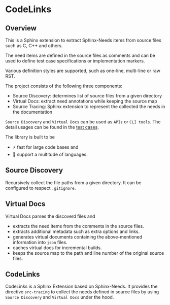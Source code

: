 # CodeLinks

## Overview

This is a Sphinx extension to extract Sphinx-Needs items from source files
such as C, C++ and others.

The need items are defined in the source files as comments and can be used to define
test case specifications or implementation markers.

Various definition styles are supported, such as one-line, multi-line or raw RST.

The project consists of the following three components:

- Source Discovery: determines list of source files from a given directory
- Virtual Docs: extract need annotations while keeping the source map
- Source Tracing: Sphinx extension to represent the collected the needs in the documentation

`Source Discovery` and `Virtual Docs` can be used as `APIs` or `CLI tools`.
The detail usages can be found in the [test cases](./python/ubt_source_tracing/tests).

The library is built to be
- ⚡ fast for large code bases and
- 📃 support a multitude of languages.

## Source Discovery

Recursively collect the file paths from a given directory.
It can be configured to respect `.gitignore`.

## Virtual Docs

Virtual Docs parses the discoverd files and

- extracts the need items from the comments in the source files.
- extracts additional metadata such as extra options and links.
- generates virtual documents containing the above-mentioned information into `json` files.
- caches virtual docs for incremental builds.
- keeps the source map to the path and line number of the original source files.

## CodeLinks

CodeLinks is a Sphinx Extension based on Sphinx-Needs. It provides the directive `src-tracing`
to collect the needs defined in source files by using `Source Discovery` and `Virtual Docs`
under the hood.
